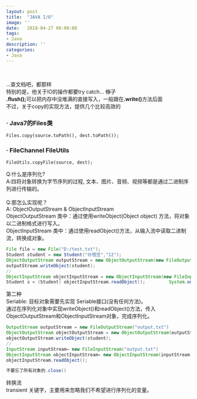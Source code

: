 ```yaml
---
layout: post
title:  "JAVA I/O"
image: ''
date:   2018-04-27 00:00:00
tags:
- Java
description: ''
categories:
- Java
---
```

<br>

...查文档吧，都那样  
特别的是，他关于IO的操作都要try catch...  <del>惊了</del>  
<b>.flush();</b>可以把内存中没堆满的直接写入，一般跟在<b>.write()</b>方法后面
<br>
不过，关于copy的实现方法，提供几个比较高效的  
### · Java7的Files类   
    Files.copy(source.toPath(), dest.toPath());  

### · FileChannel FileUtils  
    FileUtils.copyFile(source, dest);  

Q:什么是序列化?  
A:四将对象转换为字节序列的过程, 文本、图片、音频、视频等都是通过二进制序列进行传输的。  
<br>
Q:那怎么实现呢？  
A: ObjectOutputStream & ObjectInputStream  
ObjectOutputStream 类中：通过使用writeObject(Object object) 方法，将对象以二进制格式进行写入。  
ObjectInputStream 类中：通过使用readObject()方法，从输入流中读取二进制流，转换成对象。  
```java
File file = new File("D:/test.txt");       
Student student = new Student("孙悟空","12");        
ObjectOutputStream outputStream = new ObjectOutputStream(new FileOutputStream(file));           
outputStream.writeObject(student);      
//
ObjectInputStream objectInputStream = new ObjectInputStream(new FileInputStream(file));
Student s = (Student) objectInputStream.readObject();         System.out.println(s.toString());
```  
第二种  
Seriable: 目标对象需要先实现 Seriable接口(没有任何方法)。  
通过在序列化对象中实现writeObject()和readObject()方法，传入ObjectOutputStream和ObjectInputStream对象，完成序列化。  
```java
OutputStream outputStream = new FileOutputStream("output.txt")
ObjectOutputStream objectOutputStream = new ObjectOutputStream(outputStream);
objectOutputStream.writeObject(student);
//
InputStream inputStream= new FileInputStream("output.txt")
ObjectInputStream objectInputStream= new ObjectInputStream(inputStream);
objectInputStream.readObject();

不要忘了所有对象的.close()
```  
转换流
<br>
transient 关键字，主要用来忽略我们不希望进行序列化的变量。  
